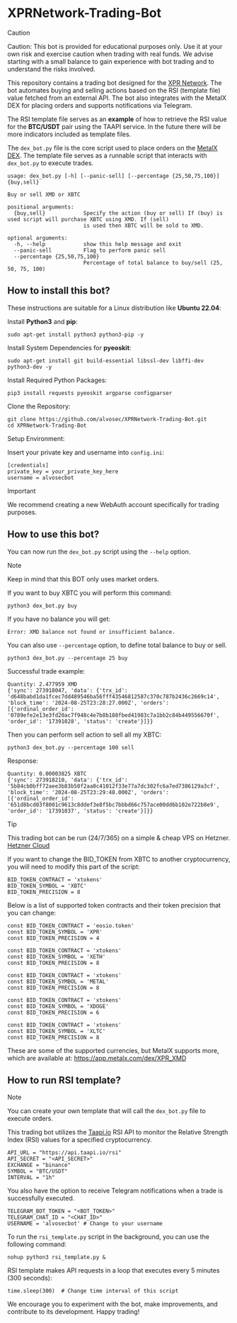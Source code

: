 # XPRNetwork-Trading-Bot

> [!CAUTION]
> Caution: This bot is provided for educational purposes only. Use it at your own risk and exercise caution when trading with real funds. We advise starting with a small balance to gain experience with bot trading and to understand the risks involved.

This repository contains a trading bot designed for the [XPR Network](https://xprnetwork.org/). The bot automates buying and selling actions based on the RSI (template file) value fetched from an external API. The bot also integrates with the MetalX DEX for placing orders and supports notifications via Telegram.

The RSI template file serves as an **example** of how to retrieve the RSI value for the **BTC/USDT** pair using the TAAPI service. In the future there will be more indicators included as template files.

The `dex_bot.py` file is the core script used to place orders on the [MetalX DEX](https://app.metalx.com). The template file serves as a runnable script that interacts with `dex_bot.py` to execute trades.

```
usage: dex_bot.py [-h] [--panic-sell] [--percentage {25,50,75,100}] {buy,sell}

Buy or sell XMD or XBTC

positional arguments:
  {buy,sell}            Specify the action (buy or sell) If (buy) is used script will purchase XBTC using XMD. If (sell)
                        is used then XBTC will be sold to XMD.

optional arguments:
  -h, --help            show this help message and exit
  --panic-sell          Flag to perform panic sell
  --percentage {25,50,75,100}
                        Percentage of total balance to buy/sell (25, 50, 75, 100)
```

## How to install this bot?

These instructions are suitable for a Linux distribution like **Ubuntu 22.04**:

Install **Python3** and **pip**:
```
sudo apt-get install python3 python3-pip -y
```
Install System Dependencies for **pyeoskit**:

```
sudo apt-get install git build-essential libssl-dev libffi-dev python3-dev -y
```

Install Required Python Packages:

```
pip3 install requests pyeoskit argparse configparser
```

Clone the Repository:

```
git clone https://github.com/alvosec/XPRNetwork-Trading-Bot.git
cd XPRNetwork-Trading-Bot
```

Setup Environment:

Insert your private key and username into `config.ini`:

```
[credentials]
private_key = your_private_key_here
username = alvosecbot
```

> [!IMPORTANT]  
> We recommend creating a new WebAuth account specifically for trading purposes.

## How to use this bot?

You can now run the `dex_bot.py` script using the `--help` option.

> [!NOTE]  
> Keep in mind that this BOT only uses market orders.

If you want to buy XBTC you will perform this command:

```
python3 dex_bot.py buy
```

If you have no balance you will get:

`Error: XMD balance not found or insufficient balance.`

You can also use `--percentage` option, to define total balance to buy or sell.

```
python3 dex_bot.py --percentage 25 buy
```

Successful trade example:

```
Quantity: 2.477959 XMD
{'sync': 273918047, 'data': {'trx_id': 'd648babd1da1fcec7dd489546ba56fff43546812587c370c787b2436c2669c14', 'block_time': '2024-08-25T23:28:27.000Z', 'orders': [{'ordinal_order_id': '0789efe2e13e3fd20ac7f948c4e7b8b188fbed41983c7a1bb2c84b449556670f', 'order_id': '17391028', 'status': 'create'}]}}
```

Then you can perform sell action to sell all my XBTC:

```
python3 dex_bot.py --percentage 100 sell
```

Response:

```
Quantity: 0.00003825 XBTC
{'sync': 273918210, 'data': {'trx_id': '5b84cb0bff72aee3b83b50f2aa0c41012f33e77a7dc302fc6a7ed7386129a3cf', 'block_time': '2024-08-25T23:29:48.000Z', 'orders': [{'ordinal_order_id': '651d8bcd03f8001c9613c8ddef3e8f5bc7bbbd66c757ace00dd6b102e722b8e9', 'order_id': '17391037', 'status': 'create'}]}}
```

> [!TIP]
> This trading bot can be run (24/7/365) on a simple & cheap VPS on Hetzner. [Hetzner Cloud](https://hetzner.cloud/?ref=nmlWJ6LYypzX)

If you want to change the BID_TOKEN from XBTC to another cryptocurrency, you will need to modify this part of the script:

```
BID_TOKEN_CONTRACT = 'xtokens'
BID_TOKEN_SYMBOL = 'XBTC'
BID_TOKEN_PRECISION = 8
```
Below is a list of supported token contracts and their token precision that you can change:

```
const BID_TOKEN_CONTRACT = 'eosio.token'
const BID_TOKEN_SYMBOL = 'XPR'
const BID_TOKEN_PRECISION = 4

const BID_TOKEN_CONTRACT = 'xtokens'
const BID_TOKEN_SYMBOL = 'XETH'
const BID_TOKEN_PRECISION = 8

const BID_TOKEN_CONTRACT = 'xtokens'
const BID_TOKEN_SYMBOL = 'METAL'
const BID_TOKEN_PRECISION = 8

const BID_TOKEN_CONTRACT = 'xtokens'
const BID_TOKEN_SYMBOL = 'XDOGE'
const BID_TOKEN_PRECISION = 6

const BID_TOKEN_CONTRACT = 'xtokens'
const BID_TOKEN_SYMBOL = 'XLTC'
const BID_TOKEN_PRECISION = 8
```

These are some of the supported currencies, but MetalX supports more, which are available at: https://app.metalx.com/dex/XPR_XMD

## How to run RSI template?

> [!NOTE]  
> You can create your own template that will call the `dex_bot.py` file to execute orders.

This trading bot utilizes the [Taapi.io](https://taapi.io/) RSI API to monitor the Relative Strength Index (RSI) values for a specified cryptocurrency.

```
API_URL = "https://api.taapi.io/rsi"
API_SECRET = "<API_SECRET>"
EXCHANGE = "binance"
SYMBOL = "BTC/USDT"
INTERVAL = "1h"
```

You also have the option to receive Telegram notifications when a trade is successfully executed.

```
TELEGRAM_BOT_TOKEN = "<BOT_TOKEN>"
TELEGRAM_CHAT_ID = "<CHAT_ID>"
USERNAME = 'alvosecbot' # Change to your username
```

To run the `rsi_template.py` script in the background, you can use the following command:

`nohup python3 rsi_template.py &`

RSI template makes API requests in a loop that executes every 5 minutes (300 seconds):

`time.sleep(300)  # Change time interval of this script`

We encourage you to experiment with the bot, make improvements, and contribute to its development. Happy trading!
